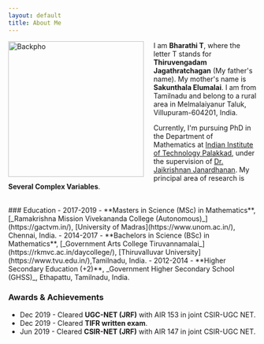 ```yaml
---
layout: default
title: About Me
---
```


<img src="Backpho.png" alt="Backpho" style="float: left; margin-right: 20px; width: 275px;"/> 
I am <b>Bharathi T</b>, where the letter T stands for <b>Thiruvengadam Jagathratchagan</b> (My father's name). My mother's name is <b>Sakunthala Elumalai</b>. I am from Tamilnadu and belong to a rural area in Melmalaiyanur Taluk, Villupuram-604201, India. 

Currently, I'm pursuing PhD in the Department of Mathematics at [Indian Institute of Technology Palakkad](https://iitpkd.ac.in/), under the supervision of [Dr. Jaikrishnan Janardhanan](https://jaikrishnanj.github.io/). My principal area of research is **Several Complex Variables**.

<br/> 
### Education 
- 2017-2019 - **Masters in Science (MSc) in Mathematics**, [_Ramakrishna Mission Vivekananda College (Autonomous)_](https://gactvm.in/), [University of Madras](https://www.unom.ac.in/), Chennai, India.
- 2014-2017 - **Bachelors in Science (BSc) in Mathematics**, [_Government Arts College Tiruvannamalai_](https://rkmvc.ac.in/daycollege/), [Thiruvalluvar University](https://www.tvu.edu.in/),Tamilnadu, India.
- 2012-2014 - **Higher Secondary Education (+2)**, _Government Higher Secondary School (GHSS)_, Ethapattu, Tamilnadu, India.

### Awards & Achievements
- Dec 2019 - Cleared **UGC-NET (JRF)** with AIR 153 in joint CSIR-UGC NET.  
- Dec 2019 - Cleared **TIFR written exam**.
- Jun 2019  - Cleared  **CSIR-NET (JRF)** with AIR 147 in joint CSIR-UGC NET. 

